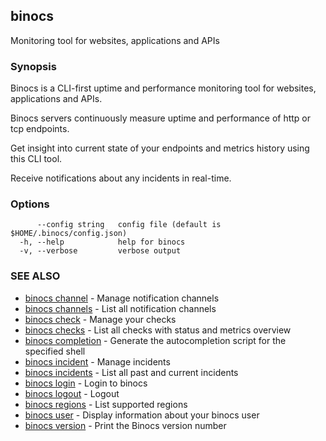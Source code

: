 ## binocs

Monitoring tool for websites, applications and APIs

### Synopsis


Binocs is a CLI-first uptime and performance monitoring tool for websites, applications and APIs.

Binocs servers continuously measure uptime and performance of http or tcp endpoints. 

Get insight into current state of your endpoints and metrics history using this CLI tool. 

Receive notifications about any incidents in real-time.


### Options

```
      --config string   config file (default is $HOME/.binocs/config.json)
  -h, --help            help for binocs
  -v, --verbose         verbose output
```

### SEE ALSO

* [binocs channel](binocs_channel.md)	 - Manage notification channels
* [binocs channels](binocs_channels.md)	 - List all notification channels
* [binocs check](binocs_check.md)	 - Manage your checks
* [binocs checks](binocs_checks.md)	 - List all checks with status and metrics overview
* [binocs completion](binocs_completion.md)	 - Generate the autocompletion script for the specified shell
* [binocs incident](binocs_incident.md)	 - Manage incidents
* [binocs incidents](binocs_incidents.md)	 - List all past and current incidents
* [binocs login](binocs_login.md)	 - Login to binocs
* [binocs logout](binocs_logout.md)	 - Logout
* [binocs regions](binocs_regions.md)	 - List supported regions
* [binocs user](binocs_user.md)	 - Display information about your binocs user
* [binocs version](binocs_version.md)	 - Print the Binocs version number


